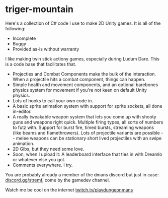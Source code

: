 # triger-mountain

Here's a collection of C# code I use to make 2D Unity games. It is all of the following:

* Incomplete
* Buggy
* Provided as-is without warranty

I like making twin stick actiony games, especially during Ludum Dare. This is a code base that facilitates that.

* Projecties and Combat Components make the bulk of the interaction. When a projectile hits a combat component, things can happen.
* Simple health and movement components, and an optional barebones physics system for movement if you're not keen on default Unity physics.
* Lots of hooks to call your own code in.
* A basic sprite animation system with support for sprite sockets, all done in-editor.
* A really tweakable weapon system that lets you come up with shooty guns and weapons right quick. Multiple firing types, all sorts of numbers to futz with. Support for burst fire, timed bursts, streaming weapons (like beams and flamethrowers). Lots of projectile variants are possible -- melee weapons can be stationary short lived projectiles with an swipe animation.
* 2D Gibs, but they need some love.
* Soon, when I upload it: A leaderboard interface that ties in with Dreamlo or whatever else you got. 
* Comments everywhere. I try.

You are probably already a member of the dmans discord but just in case: [discord.gg/stremf](http://discord.gg/stremf), come by the gamedev channel.

Watch me be cool on the internet [twitch.tv/playdungeonmans](http://www.twitch.tv/playdungeonmans)

